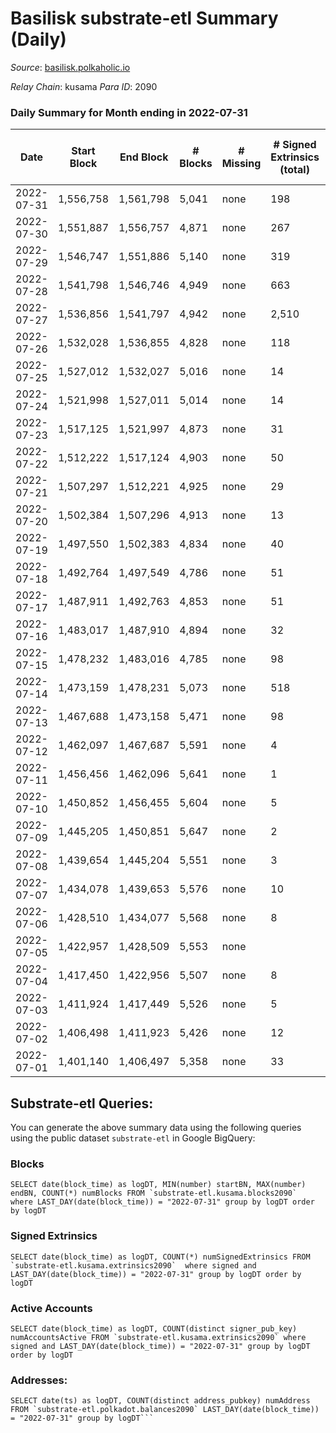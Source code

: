# Basilisk substrate-etl Summary (Daily)

_Source_: [basilisk.polkaholic.io](https://basilisk.polkaholic.io)

*Relay Chain*: kusama
*Para ID*: 2090



### Daily Summary for Month ending in 2022-07-31


| Date | Start Block | End Block | # Blocks | # Missing | # Signed Extrinsics (total) | # Active Accounts | # Addresses with Balances | # Events | # Transfers | # XCM Transfers In | # XCM Transfers Out |
| ---- | ----------- | --------- | -------- | --------- | --------------------------- | ----------------- | ------------------------- | -------- | ----------- | ------------------ | ------------------- |
| 2022-07-31 | 1,556,758 | 1,561,798 | 5,041 | none  | 198 | 66 | 16,279 | 16,758 | 213 ($9,656.98) | 19 ($7,701.01) | 24 ($60,028,494,594) |
| 2022-07-30 | 1,551,887 | 1,556,757 | 4,871 | none  | 267 | 91 | 16,277 | 16,738 | 247 ($7,477.50) | 29 ($4,662.40) | 17 ($65,999,932,704) |
| 2022-07-29 | 1,546,747 | 1,551,886 | 5,140 | none  | 319 | 105 | 16,273 | 18,463 | 421 ($15,841.26) | 47 ($11,820.73) | 49 ($3,182,626,226,371) |
| 2022-07-28 | 1,541,798 | 1,546,746 | 4,949 | none  | 663 | 276 | 16,266 | 21,157 | 789 ($27,597.83) | 126 ($23,023.33) | 78 ($1,116,622,552,674) |
| 2022-07-27 | 1,536,856 | 1,541,797 | 4,942 | none  | 2,510 | 833 | 16,245 | 36,369 | 2,348 ($249,385) | 437 ($153,371) | 264 ($15,014,711,358,819) |
| 2022-07-26 | 1,532,028 | 1,536,855 | 4,828 | none  | 118 | 90 | 16,158 | 15,350 | 44 ($11,828.68) | 12 ($24,128.86) | 5 ($590,375,733,077) |
| 2022-07-25 | 1,527,012 | 1,532,027 | 5,016 | none  | 14 | 14 | 16,148 | 15,143 |   | 1 ($7.69) | 1 ($7.69) |
| 2022-07-24 | 1,521,998 | 1,527,011 | 5,014 | none  | 14 | 11 | 16,148 | 15,137 | 1  |   |   |
| 2022-07-23 | 1,517,125 | 1,521,997 | 4,873 | none  | 31 | 24 | 16,147 | 14,822 | 10  | 1 ($20.21) | 1 ($129,509,906,760) |
| 2022-07-22 | 1,512,222 | 1,517,124 | 4,903 | none  | 50 | 25 | 16,146 | 15,124 |   | 16 ($49.09) | 17 ($2,119,986,215) |
| 2022-07-21 | 1,507,297 | 1,512,221 | 4,925 | none  | 29 | 20 | 16,146 | 14,986 | 7  | 3 ($2.65) | 2 ($9,298,631,606) |
| 2022-07-20 | 1,502,384 | 1,507,296 | 4,913 | none  | 13 | 13 | 16,144 | 14,825 | 4  |   | 1 ($0.063) |
| 2022-07-19 | 1,497,550 | 1,502,383 | 4,834 | none  | 40 | 26 | 16,142 | 14,824 | 3  | 12 ($7.57) | 7 ($19,057,268,800) |
| 2022-07-18 | 1,492,764 | 1,497,549 | 4,786 | none  | 51 | 43 | 16,142 | 14,719 | 14  | 5 ($1.52) | 5 ($201,813,520) |
| 2022-07-17 | 1,487,911 | 1,492,763 | 4,853 | none  | 51 | 32 | 16,140 | 14,876 | 20  |   |   |
| 2022-07-16 | 1,483,017 | 1,487,910 | 4,894 | none  | 32 | 25 | 16,138 | 14,880 | 10  |   |   |
| 2022-07-15 | 1,478,232 | 1,483,016 | 4,785 | none  | 98 | 87 | 16,137 | 14,984 | 17  | 2 ($0.031) | 1 ($2,906,760) |
| 2022-07-14 | 1,473,159 | 1,478,231 | 5,073 | none  | 518 | 329 | 16,133 | 18,506 | 147  | 6 ($1.11) | 14 ($2,906,761) |
| 2022-07-13 | 1,467,688 | 1,473,158 | 5,471 | none  | 98 | 65 | 16,101 | 17,653 | 75  |   |   |
| 2022-07-12 | 1,462,097 | 1,467,687 | 5,591 | none  | 4 | 4 | 16,073 | 16,802 |   |   |   |
| 2022-07-11 | 1,456,456 | 1,462,096 | 5,641 | none  | 1 | 1 | 16,073 | 16,937 |   |   |   |
| 2022-07-10 | 1,450,852 | 1,456,455 | 5,604 | none  | 5 | 4 | 16,073 | 16,844 |   |   |   |
| 2022-07-09 | 1,445,205 | 1,450,851 | 5,647 | none  | 2 | 2 | 16,073 | 16,959 |   |   |   |
| 2022-07-08 | 1,439,654 | 1,445,204 | 5,551 | none  | 3 | 3 | 16,073 | 16,673 |   |   |   |
| 2022-07-07 | 1,434,078 | 1,439,653 | 5,576 | none  | 10 | 8 | 16,073 | 16,782 |   |   |   |
| 2022-07-06 | 1,428,510 | 1,434,077 | 5,568 | none  | 8 | 6 | 16,073 | 16,749 |   |   |   |
| 2022-07-05 | 1,422,957 | 1,428,509 | 5,553 | none  |  |  | 16,073 | 16,667 |   |   |   |
| 2022-07-04 | 1,417,450 | 1,422,956 | 5,507 | none  | 8 | 7 | 16,073 | 16,570 |   |   |   |
| 2022-07-03 | 1,411,924 | 1,417,449 | 5,526 | none  | 5 | 4 | 16,073 | 16,608 |   |   |   |
| 2022-07-02 | 1,406,498 | 1,411,923 | 5,426 | none  | 12 | 10 | 16,073 | 16,360 |   |   |   |
| 2022-07-01 | 1,401,140 | 1,406,497 | 5,358 | none  | 33 | 28 | 16,073 | 16,276 |   |   |   |

## Substrate-etl Queries:
You can generate the above summary data using the following queries using the public dataset `substrate-etl` in Google BigQuery:


### Blocks
```
SELECT date(block_time) as logDT, MIN(number) startBN, MAX(number) endBN, COUNT(*) numBlocks FROM `substrate-etl.kusama.blocks2090`  where LAST_DAY(date(block_time)) = "2022-07-31" group by logDT order by logDT
```


### Signed Extrinsics
```
SELECT date(block_time) as logDT, COUNT(*) numSignedExtrinsics FROM `substrate-etl.kusama.extrinsics2090`  where signed and LAST_DAY(date(block_time)) = "2022-07-31" group by logDT order by logDT
```


### Active Accounts
```
SELECT date(block_time) as logDT, COUNT(distinct signer_pub_key) numAccountsActive FROM `substrate-etl.kusama.extrinsics2090` where signed and LAST_DAY(date(block_time)) = "2022-07-31" group by logDT order by logDT
```


### Addresses:
```
SELECT date(ts) as logDT, COUNT(distinct address_pubkey) numAddress FROM `substrate-etl.polkadot.balances2090` LAST_DAY(date(block_time)) = "2022-07-31" group by logDT```

